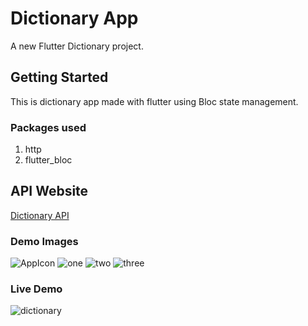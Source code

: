# Dictionary App

A new Flutter Dictionary project.

## Getting Started

This is dictionary app made with flutter using Bloc state management.

### Packages used

1. http
2. flutter_bloc

## API Website

[Dictionary API](https://dictionaryapi.dev)

### Demo Images

![AppIcon](demo/appicon.png)
![one](demo/one.jpg)
![two](demo/two.jpg)
![three](demo/three.jpg)

### Live Demo

![dictionary](demo/dictionary.gif)
